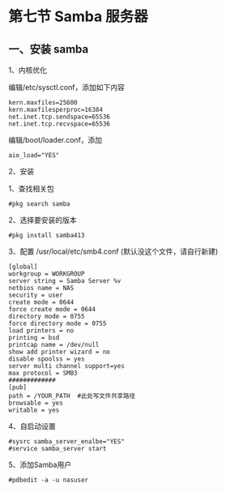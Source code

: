 # 第七节 Samba 服务器

## 一、安装 samba

1、内核优化

编辑/etc/sysctl.conf，添加如下内容

```
kern.maxfiles=25600
kern.maxfilesperproc=16384
net.inet.tcp.sendspace=65536
net.inet.tcp.recvspace=65536
```

编辑/boot/loader.conf，添加

```
aio_load="YES"
```

2、安装

1、查找相关包

```
#pkg search samba
```

2、选择要安装的版本

```
#pkg install samba413
```

3、配置 /usr/local/etc/smb4.conf (默认没这个文件，请自行新建)

```
[global]
workgroup = WORKGROUP
server string = Samba Server %v
netbios name = NAS
security = user
create mode = 0644
force create mode = 0644
directory mode = 0755
force directory mode = 0755
load printers = no
printing = bsd
printcap name = /dev/null
show add printer wizard = no
disable spoolss = yes
server multi channel support=yes
max protocol = SMB3
#############
[pub]
path = /YOUR_PATH  #此处写文件共享路径
browsable = yes
writable = yes
```

4、自启动设置

```
#sysrc samba_server_enalbe="YES"
#service samba_server start
```

5、添加Samba用户

```
#pdbedit -a -u nasuser
```
